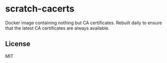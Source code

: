 # scratch-cacerts

Docker image containing nothing but CA certificates. Rebuilt daily to
ensure that the latest CA certificates are always available.

## License

MIT
